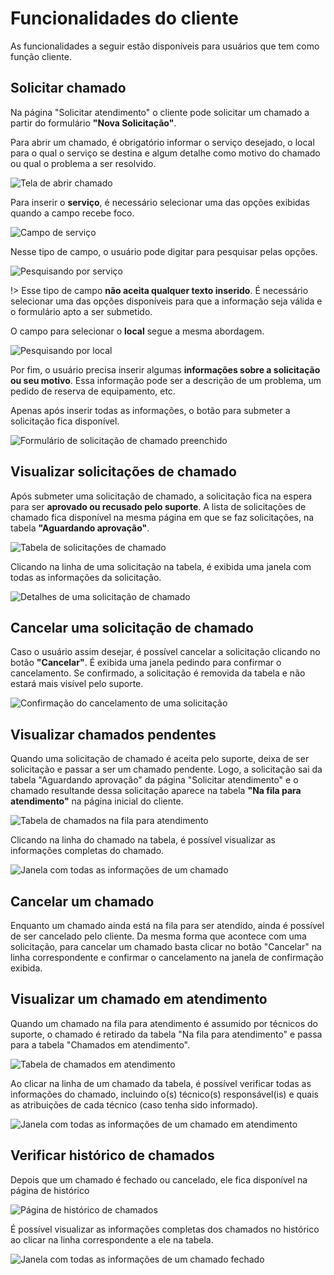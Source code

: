 # Funcionalidades do cliente

As funcionalidades a seguir estão disponíveis para usuários que tem como função cliente.

## Solicitar chamado

Na página "Solicitar atendimento" o cliente pode solicitar um chamado a partir do formulário **"Nova Solicitação"**.

Para abrir um chamado, é obrigatório informar o serviço desejado, o local para o qual o serviço se destina e algum detalhe como motivo do chamado ou qual o problema a ser resolvido.

![Tela de abrir chamado](./_imgs/cliente-solicitar-chamado.png)

Para inserir o **serviço**, é necessário selecionar uma das opções exibidas quando a campo recebe foco.

![Campo de serviço](./_imgs/seleção-serviço.png)

Nesse tipo de campo, o usuário pode digitar para pesquisar pelas opções.

![Pesquisando por serviço](./_imgs/pesquisa-serviço.png)

!> Esse tipo de campo **não aceita qualquer texto inserido**. É necessário selecionar uma das opções disponíveis para que a informação seja válida e o formulário apto a ser submetido.

O campo para selecionar o **local** segue a mesma abordagem.

![Pesquisando por local](./_imgs/pesquisa-local.png)

Por fim, o usuário precisa inserir algumas **informações sobre a solicitação ou seu motivo**. Essa informação pode ser a descrição de um problema, um pedido de reserva de equipamento, etc.

Apenas após inserir todas as informações, o botão para submeter a solicitação fica disponível.

![Formulário de solicitação de chamado preenchido](./_imgs/cliente-solicitar-chamado-preenchido.png)

## Visualizar solicitações de chamado

Após submeter uma solicitação de chamado, a solicitação fica na espera para ser **aprovado ou recusado pelo suporte**. A lista de solicitações de chamado fica disponível na mesma página em que se faz solicitações, na tabela **"Aguardando aprovação"**.

![Tabela de solicitações de chamado](./_imgs/cliente-solicitações-chamado.png)

Clicando na linha de uma solicitação na tabela, é exibida uma janela com todas as informações da solicitação.

![Detalhes de uma solicitação de chamado](./_imgs/detalhes-solicitação.png)

## Cancelar uma solicitação de chamado

Caso o usuário assim desejar, é possível cancelar a solicitação clicando no botão **"Cancelar"**. É exibida uma janela pedindo para confirmar o cancelamento. Se confirmado, a solicitação é removida da tabela e não estará mais visível pelo suporte.

![Confirmação do cancelamento de uma solicitação](./_imgs/cliente-confirmar-cancelar-solicitação.png)

## Visualizar chamados pendentes

Quando uma solicitação de chamado é aceita pelo suporte, deixa de ser solicitação e passar a ser um chamado pendente. Logo, a solicitação sai da tabela "Aguardando aprovação" da página "Solicitar atendimento" e o chamado resultande dessa solicitação aparece na tabela **"Na fila para atendimento"** na página inicial do cliente.

![Tabela de chamados na fila para atendimento](./_imgs/cliente-tabela-chamados-pendentes.png)

Clicando na linha do chamado na tabela, é possível visualizar as informações completas do chamado.

![Janela com todas as informações de um chamado](./_imgs/detalhes-chamado.png)

## Cancelar um chamado

Enquanto um chamado ainda está na fila para ser atendido, ainda é possível de ser cancelado pelo cliente. Da mesma forma que acontece com uma solicitação, para cancelar um chamado basta clicar no botão "Cancelar" na linha correspondente e confirmar o cancelamento na janela de confirmação exibida.

## Visualizar um chamado em atendimento

Quando um chamado na fila para atendimento é assumido por técnicos do suporte, o chamado é retirado da tabela "Na fila para atendimento" e passa para a tabela "Chamados em atendimento".

![Tabela de chamados em atendimento](./_imgs/cliente-tabela-chamado-em-andamento.png)

Ao clicar na linha de um chamado da tabela, é possível verificar todas as informações do chamado, incluindo o(s) técnico(s) responsável(is) e quais as atribuições de cada técnico (caso tenha sido informado).

![Janela com todas as informações de um chamado em atendimento](./_imgs/detalhes-chamado-em-andamento.png)

## Verificar histórico de chamados

Depois que um chamado é fechado ou cancelado, ele fica disponível na página de histórico

![Página de histórico de chamados](./_imgs/cliente-histórico.png)

É possível visualizar as informações completas dos chamados no histórico ao clicar na linha correspondente a ele na tabela.

![Janela com todas as informações de um chamado fechado](./_imgs/detalhes-chamado-fechado.png)
